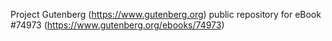 Project Gutenberg (https://www.gutenberg.org) public repository for
eBook #74973 (https://www.gutenberg.org/ebooks/74973)
